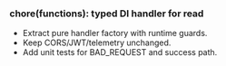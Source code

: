 
### chore(functions): typed DI handler for read
- Extract pure handler factory with runtime guards.
- Keep CORS/JWT/telemetry unchanged.
- Add unit tests for BAD_REQUEST and success path.

